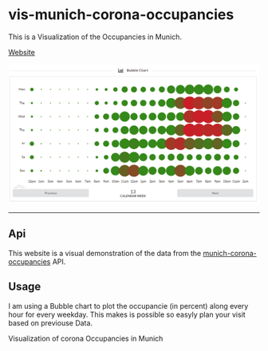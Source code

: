 # vis-munich-corona-occupancies

This is a Visualization of the Occupancies in Munich.

[Website](https://me.kiesgen.eu/vis-munich-corona-occupancies/)

![bubblePreview](bubblePreview.png)

----
## Api
This website is a visual demonstration of the data from the [munich-corona-occupancies](https://github.com/zepatrik/munich-corona-occupancies) API.

## Usage

I am using a Bubble chart to plot the occupancie (in percent) along every hour for every weekday. This makes is possible so easyly plan your visit based on previouse Data. 






Visualization of corona Occupancies in Munich